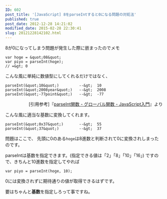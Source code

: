 ```yaml
---
ID: 602
post_title: '[JavaScript] 8をparseIntすると0になる問題の対処法'
published: true
post_date: 2012-12-28 14:21:02
modified_date: 2015-02-28 22:30:41
slug: 20121228142102.html
---
```

8が0になってしまう問題が発生した際に嵌まったのでメモ
<!--more-->
```language-js
var hoge = &quot;08&quot;
var piyo = parseInt(hoge);
// =&gt; 0
```

こんな風に単純に数値型にしてくれるだけではなく、

```
parseInt(&quot;10&quot;)         --&gt;  10
parseInt(&quot;2008year&quot;)   --&gt;  2008
parseInt(&quot;-77point&quot;)   --&gt;  -77
```

<div align="right">[引用参考]『<a href="http://goo.gl/jhqb">parseInt関数 - グローバル関数 - JavaScript入門</a>』より</div>

こんな風に適当な基数に変換してくれます。
```
parseInt(&quot;0x37&quot;)       --&gt;  55
parseInt(&quot;37&quot;)         --&gt;  37
```

問題はここで、
先頭に0のある<code>hoge</code>は8進数と判断されて0に変換されしまったのです。

parseIntは基数を指定できます。(指定できる値は「2」「8」「10」「16」)
ですので、きちんと10進数を指定してやれば
```language-js
var piyo = parseInt(hoge, 10);
```
0には変換されずに期待通りの値が取得できるはずです。

要はちゃんと**基数**を指定しろって事ですね。